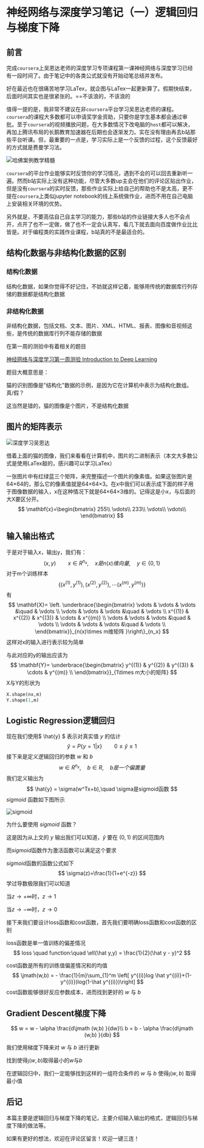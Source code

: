 # 神经网络与深度学习笔记（一）逻辑回归与梯度下降



## 前言

完成`coursera`上吴恩达老师的深度学习专项课程第一课神经网络与深度学习已经有一段时间了。由于笔记中的各类公式就没有开始动笔总结并发布。

好在最近也在很痛苦地学习LaTex，就企图与LaTex一起更新算了。假期快结束，后面时间其实也是很紧张的。==不该浪的，不该浪的

值得一提的是，我非常不建议在非`coursera`平台学习吴恩达老师的课程。`coursera`的课程大多数都可以申请奖学金资助，只要你是学生基本都会通过审批。至于`coursera`的视频播放问题，在大多数情况下改电脑的`host`都可以解决，再加上腾讯布局的长鹅教育加速器在后期也会逐渐发力。实在没有理由再去b站那些平台听课。但，最重要的一点是，学习实际上是一个反馈的过程，这个反馈最好的方式就是费曼学习法。

![哈佛案例教学精髓](https://static.cangye.me/img/%E5%93%88%E4%BD%9B%E6%A1%88%E4%BE%8B%E6%95%99%E5%AD%A6%E7%B2%BE%E9%AB%93.jpg)

`coursera`的平台作业能够实时反馈你的学习情况，遇到不会的可以回去重新听一遍。然而b站实际上没有这种功能，尽管大多数up主会在他们的评论区贴出作业，但是没有`coursera`的实时反馈，那些作业实际上给自己的帮助也不是太高，更不提在`coursera`上类似jupyter notebook的线上系统做作业，进而不用在自己电脑上安装相关环境的优势。

另外就是，不要高估自己自主学习的能力，那些b站的作业链接大多人也不会点开，点开了也不一定做，做了也不一定会认真写，看几下就去面向百度做作业比比皆是。对于编程类的实践作业课程，b站真的不是最适合的。

## 结构化数据与非结构化数据的区别

### 结构化数据

结构化数据，如果你觉得不好记住，不妨就这样记着，能够用传统的数据库行列存储的数据都是结构化数据

### 非结构化数据

非结构化数据，包括文档、文本、图片、XML、HTML、报表、图像和音视频这些，是传统的数据库行列不能存储的数据

在第一周的测验中有着相关的题目

[神经网络与深度学习第一周测验 Introduction to Deep Learning](https://blog.csdn.net/CANGYE0504/article/details/116940054)

题目大概意思是：

猫的识别图像是"结构化"数据的示例，是因为它在计算机中表示为结构化数组。真/假？

这当然是错的，猫的图像是个图片，不是结构化数据

## 图片的矩阵表示

![深度学习吴恩达](https://static.cangye.me/img/%E6%B7%B1%E5%BA%A6%E5%AD%A6%E4%B9%A0%E5%90%B4%E6%81%A9%E8%BE%BE.png)

借着上面的猫的图像，我们来看看在计算机中，图片的二进制表示（本文大多数公式是使用LaTex敲的，感兴趣可以学习LaTex）

一张图片中有红绿蓝三个矩阵，来完整描述一个图片的像素值。如果这张图片是64×64的，那么它的像素值就是64×64×3。在x中我们可以表示成下面的样子用于图像数据的输入，x在这种情况下就是64×64×3维的。记得这是小x，与后面的大X要区分开。
$$
\mathbf{x}=\begin{bmatrix}
255\\
\vdots\\
233\\
\vdots\\
\vdots\\
\end{bmatrix}
$$

## 输入输出格式

于是对于输入x，输出y，我们有：
$$
(x,y)\qquad x\in R^{n_x},\quad x是n(x)维向量,\quad y\in\{0,1\}
$$
对于m个训练样本
$$
\{(x^{(1)},y^{(1)}),(x^{(2)},y^{(2)}),\cdots (x^{(m)},y^{(m)}) \}
$$
有
$$
\mathbf{X}=
\left.
\underbrace{\begin{bmatrix}
\vdots & \vdots & \vdots &\quad & \vdots \\
\vdots & \vdots & \vdots &\quad & \vdots \\
x^{(1)} & x^{(2)} & x^{(3)} & \cdots & x^{(m)} \\
\vdots & \vdots & \vdots &\quad & \vdots \\
\vdots & \vdots & \vdots &\quad & \vdots \\
\end{bmatrix}}_{n(x)\times m维矩阵 }\right\}_{n_x}
$$
这样对x的输入进行表示较为简单

与此对应的y的输出应该为
$$
\mathbf{Y}=
\underbrace{\begin{bmatrix}
y^{(1)} & y^{(2)} & y^{(3)} & \cdots & y^{(m)} \\
\end{bmatrix}}_{1\times m大小的矩阵}
$$
X与Y的形状为

```python
X.shape(nx,m)
Y.shape(1,m)
```

## Logistic Regression逻辑回归

现在我们使用$ \hat{y} $ 表示对真实值 $y$ 的估计
$$
\hat{y} = P\{y = 1| x \} \qquad 0\le \hat{y} \le 1
$$
接下来是定义逻辑回归的参数 $w$ 和 $b$
$$
w\in R^{n_x}, \quad b\in R, \quad b是一个偏置量
$$
我们定义输出为
$$
\hat{y} = \sigma(w^Tx+b),\quad \sigma是sigmoid函数
$$
$sigmoid$ 函数如下图所示

![sigmoid](https://static.cangye.me/img/sigmoid.png)

为什么要使用 $sigmoid$ 函数？

这是因为从上文的 $y$ 输出我们可以知道，$\hat y$ 要在 $(0,1)$ 的区间范围内

而$sigmoid$函数作为激活函数可以满足这个要求

$sigmoid$函数的函数公式如下
$$
\sigma(z)=\frac{1}{1+e^{-z}}
$$
学过导数极限我们可以知道

当$z\to +\infty$时，$z\to 1$

当$z\to -\infty$时，$z\to 0$

接下来我们要设计loss函数和cost函数，首先我们要明确loss函数和cost函数的区别

loss函数是单一值训练的偏差情况
$$
loss \quad function:\quad \ell(\hat y,y) = \frac{1}{2}(\hat y - y)^2
$$


cost函数是所有的训练值偏差情况和的均值
$$
\jmath(w,b) = - \frac{1}{m}\sum_{1}^m \left[ y^{(i)}log \hat y^{(i)}+(1-y^{(i)})log(1-\hat y^{(i)})\right]
$$
cost函数能够很好反应参数成本，进而找到更好的 $w$ 与 $b$ 

## Gradient Descent梯度下降

$$
w = w - \alpha \frac{d\jmath (w,b) }{dw}\\
b = b - \alpha \frac{d\jmath (w,b) }{db}
$$

我们使用梯度下降来对 $w$ 与 $b$ 进行更新

找到使得$\jmath (w,b)$取得最小的$w$与$b$

在逻辑回归中，我们一定能够找到这样的一组符合条件的 $w$ 与 $b$ 使得$\jmath(w,b)$ 取得最小值

## 后记

本篇主要是逻辑回归与梯度下降的笔记，主要介绍输入输出的格式，逻辑回归与梯度下降的做法等。

如果有更好的想法，欢迎在评论区留言！欢迎一键三连！

